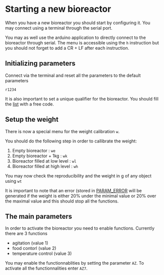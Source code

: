 Starting a new bioreactor
=========================

When you have a new bioreactor you should start by configuring it. You may connect using a
terminal through the serial port.

You may as well use the arduino application to directly connect to the bioreactor through serial.
The menu is accessible using the `h` instruction but you should not forget to add a CR + LF after each
instruction.

Initializing parameters
-----------------------

Connect via the terminal and reset all the parameters to the default parameters

`r1234`

It is also important to set a unique qualifier for the bioreactor. You should fill the [list](qualifiers.md) with a free
code.


Setup the weight
----------------

There is now a special menu for the weight calibration `w`.

You should do the following step in order to callibrate the weight:

1. Empty bioreactor : `we`
2. Empty bioreactor + 1kg : `wk`
3. Bioreactor filled at low level : `wl`
4. Bioreactor filled at high level : `wh`

You may now check the reproducibility and the weight in g of any object using `wt`

It is important to note that an error (stored in [PARAM_ERROR](/arduino/parameters#PARAM_ERROR) will be generated if
the weight is either 20% under the minimal value or 20% over the maximal value and this should stop all the functions.

The main parameters
-------------------

In order to activate the bioreactor you need to enable functions. Currently there are 3 functions
* agitation (value 1)
* food contorl (value 2)
* temperature control (value 3)

You may enable the functionnablities by setting the parameter `AZ`. To activate all the functionnalities
enter `AZ7`.

